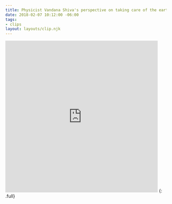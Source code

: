 ```yaml
---
title: Physicist Vandana Shiva's perspective on taking care of the earth
date: 2018-02-07 10:12:00 -06:00
tags:
- clips
layout: layouts/clip.njk
---
```


<iframe src="https://www.facebook.com/plugins/video.php?href=https%3A%2F%2Fwww.facebook.com%2Fplaygroundenglish%2Fvideos%2F609794979353836%2F&show_text=0&width=476" width="476" height="476" style="border:none;overflow:hidden" scrolling="no" frameborder="0" allowTransparency="true" allowFullScreen="true"></iframe>
{: .full}